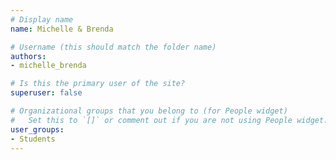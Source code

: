 ```yaml
---
# Display name
name: Michelle & Brenda

# Username (this should match the folder name)
authors:
- michelle_brenda

# Is this the primary user of the site?
superuser: false

# Organizational groups that you belong to (for People widget)
#   Set this to `[]` or comment out if you are not using People widget.
user_groups:
- Students
---
```


